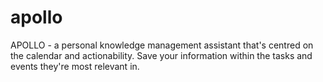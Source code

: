 # apollo
APOLLO - a personal knowledge management assistant that's centred on the calendar and actionability. Save your information within the tasks and events they're most relevant in.
